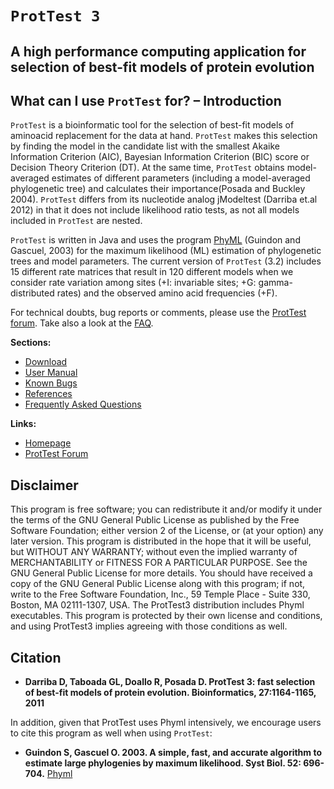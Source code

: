 # `ProtTest 3` #

## A high performance computing application for selection of best-fit models of protein evolution ##

## What can I use `ProtTest` for? – Introduction ##

`ProtTest` is a bioinformatic tool for the selection of best-fit models of aminoacid replacement for the data at hand. `ProtTest` makes this selection by finding the model in the candidate list with the smallest Akaike Information Criterion (AIC), Bayesian Information Criterion (BIC) score or Decision Theory Criterion (DT). At the same time, `ProtTest` obtains model-averaged estimates of different parameters (including a model-averaged phylogenetic tree) and calculates their importance(Posada and Buckley 2004). `ProtTest` differs from its nucleotide analog jModeltest (Darriba et.al 2012) in that it does not include likelihood ratio tests, as not all models included in `ProtTest` are nested.

`ProtTest` is written in Java and uses the program [PhyML](http://code.google.com/p/phyml) (Guindon and Gascuel, 2003) for the maximum likelihood (ML) estimation of phylogenetic trees and model parameters. The current version of `ProtTest` (3.2) includes 15 different rate matrices that result in 120 different models when we consider rate variation among sites (+I: invariable sites; +G: gamma-distributed rates) and the observed amino acid frequencies (+F).

For technical doubts, bug reports or comments, please use the [ProtTest forum](https://groups.google.com/forum/m/#!forum/prottest). Take also a look at the [FAQ](FAQ.md).

**Sections:**
  * [Download](Download_and_install.md)
  * [User Manual](User_Manual.md)
  * [Known Bugs](Known_Bugs.md)
  * [References](References.md)
  * [Frequently Asked Questions](FAQ.md)

**Links:**
  * [Homepage](http://darwin.uvigo.es/software/prottest3)
  * [ProtTest Forum](https://groups.google.com/forum/m/#!forum/prottest)

## Disclaimer ##

This program is free software; you can redistribute it and/or modify it under the terms of the GNU General Public License as published by the Free Software Foundation; either version 2 of the License, or (at your option) any later version. This program is distributed in the hope that it will be useful, but WITHOUT ANY WARRANTY; without even the implied warranty of MERCHANTABILITY or FITNESS FOR A PARTICULAR PURPOSE. See the GNU General Public License for more details. You should have received a copy of the GNU General Public License along with this program; if not, write to the Free Software Foundation, Inc., 59 Temple Place - Suite 330, Boston, MA  02111-1307, USA. The ProtTest3 distribution includes Phyml executables. This program is protected by their own license and conditions, and using ProtTest3 implies agreeing with those conditions as well.

## Citation ##

  * **Darriba D, Taboada GL, Doallo R, Posada D. ProtTest 3: fast selection of best-fit models of protein evolution. Bioinformatics, 27:1164-1165, 2011**

In addition, given that ProtTest uses Phyml intensively, we encourage users to cite this program as well when using `ProtTest`:
  * **Guindon S, Gascuel O. 2003. A simple, fast, and accurate algorithm to estimate large phylogenies by maximum likelihood. Syst Biol. 52: 696-704.** [Phyml](Phyml.md)